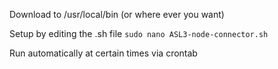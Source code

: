 Download to /usr/local/bin (or where ever you want)

Setup by editing the .sh file ```sudo nano ASL3-node-connector.sh```

Run automatically at certain times via crontab

